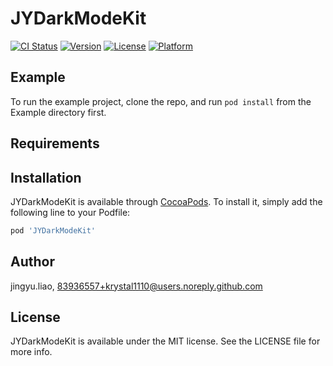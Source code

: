 # JYDarkModeKit

[![CI Status](https://img.shields.io/travis/jingyu.liao/JYDarkModeKit.svg?style=flat)](https://travis-ci.org/jingyu.liao/JYDarkModeKit)
[![Version](https://img.shields.io/cocoapods/v/JYDarkModeKit.svg?style=flat)](https://cocoapods.org/pods/JYDarkModeKit)
[![License](https://img.shields.io/cocoapods/l/JYDarkModeKit.svg?style=flat)](https://cocoapods.org/pods/JYDarkModeKit)
[![Platform](https://img.shields.io/cocoapods/p/JYDarkModeKit.svg?style=flat)](https://cocoapods.org/pods/JYDarkModeKit)

## Example

To run the example project, clone the repo, and run `pod install` from the Example directory first.

## Requirements

## Installation

JYDarkModeKit is available through [CocoaPods](https://cocoapods.org). To install
it, simply add the following line to your Podfile:

```ruby
pod 'JYDarkModeKit'
```

## Author

jingyu.liao, 83936557+krystal1110@users.noreply.github.com

## License

JYDarkModeKit is available under the MIT license. See the LICENSE file for more info.
